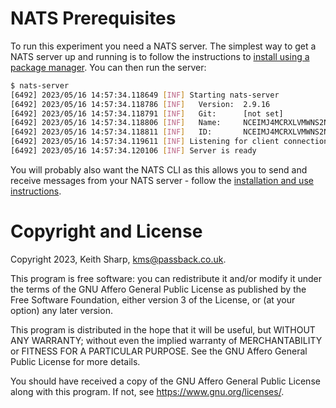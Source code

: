 # NATS Prerequisites
To run this experiment you need a NATS server.  The simplest way to get a NATS server up and running is to follow the instructions to [install using a package manager](https://docs.nats.io/running-a-nats-service/introduction/installation#installing-via-a-package-manager).  You can then run the server:
```sh
$ nats-server
[6492] 2023/05/16 14:57:34.118649 [INF] Starting nats-server
[6492] 2023/05/16 14:57:34.118786 [INF]   Version:  2.9.16
[6492] 2023/05/16 14:57:34.118791 [INF]   Git:      [not set]
[6492] 2023/05/16 14:57:34.118806 [INF]   Name:     NCEIMJ4MCRXLVMWNS2NRHR44NKOY3HNSSFNORIC5FSI27DZYT2BSC4TI
[6492] 2023/05/16 14:57:34.118811 [INF]   ID:       NCEIMJ4MCRXLVMWNS2NRHR44NKOY3HNSSFNORIC5FSI27DZYT2BSC4TI
[6492] 2023/05/16 14:57:34.119611 [INF] Listening for client connections on 0.0.0.0:4222
[6492] 2023/05/16 14:57:34.120106 [INF] Server is ready
```

You will probably also want the NATS CLI as this allows you to send and receive messages from your NATS server - follow the [installation and use instructions](https://docs.nats.io/using-nats/nats-tools/nats_cli).

# Copyright and License
Copyright 2023, Keith Sharp, kms@passback.co.uk.

This program is free software: you can redistribute it and/or modify it under the terms of the GNU Affero General Public License as published by the Free Software Foundation, either version 3 of the License, or (at your option) any later version.

This program is distributed in the hope that it will be useful, but WITHOUT ANY WARRANTY; without even the implied warranty of MERCHANTABILITY or FITNESS FOR A PARTICULAR PURPOSE.  See the GNU Affero General Public License for more details.

You should have received a copy of the GNU Affero General Public License along with this program.  If not, see <https://www.gnu.org/licenses/>.